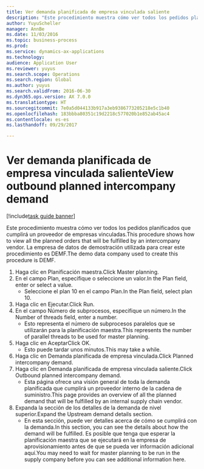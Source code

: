 ```yaml
--- 
title: Ver demanda planificada de empresa vinculada saliente
description: "Este procedimiento muestra cómo ver todos los pedidos planificados que cumplirá un proveedor de empresas vinculadas."
author: YuyuScheller
manager: AnnBe
ms.date: 11/03/2016
ms.topic: business-process
ms.prod: 
ms.service: dynamics-ax-applications
ms.technology: 
audience: Application User
ms.reviewer: yuyus
ms.search.scope: Operations
ms.search.region: Global
ms.author: yuyus
ms.search.validFrom: 2016-06-30
ms.dyn365.ops.version: AX 7.0.0
ms.translationtype: HT
ms.sourcegitcommit: 7e0a5d044133b917a3eb9386773205218e5c1b40
ms.openlocfilehash: 183bbba80351c19d2218c577020b1e852ab45ac4
ms.contentlocale: es-es
ms.lasthandoff: 09/29/2017

---
```

# <a name="view-outbound-planned-intercompany-demand"></a><span data-ttu-id="506c2-103">Ver demanda planificada de empresa vinculada saliente</span><span class="sxs-lookup"><span data-stu-id="506c2-103">View outbound planned intercompany demand</span></span>

[!include[task guide banner](../../includes/task-guide-banner.md)]

<span data-ttu-id="506c2-104">Este procedimiento muestra cómo ver todos los pedidos planificados que cumplirá un proveedor de empresas vinculadas.</span><span class="sxs-lookup"><span data-stu-id="506c2-104">This procedure shows how to view all the planned orders that will be fulfilled by an intercompany vendor.</span></span> <span data-ttu-id="506c2-105">La empresa de datos de demostración utilizada para crear este procedimiento es DEMF.</span><span class="sxs-lookup"><span data-stu-id="506c2-105">The demo data company used to create this procedure is DEMF.</span></span>

1. <span data-ttu-id="506c2-106">Haga clic en Planificación maestra.</span><span class="sxs-lookup"><span data-stu-id="506c2-106">Click Master planning.</span></span>
2. <span data-ttu-id="506c2-107">En el campo Plan, especifique o seleccione un valor.</span><span class="sxs-lookup"><span data-stu-id="506c2-107">In the Plan field, enter or select a value.</span></span>
    * <span data-ttu-id="506c2-108">Seleccione el plan 10 en el campo Plan.</span><span class="sxs-lookup"><span data-stu-id="506c2-108">In the Plan field, select plan 10.</span></span>  
3. <span data-ttu-id="506c2-109">Haga clic en Ejecutar.</span><span class="sxs-lookup"><span data-stu-id="506c2-109">Click Run.</span></span>
4. <span data-ttu-id="506c2-110">En el campo Número de subprocesos, especifique un número.</span><span class="sxs-lookup"><span data-stu-id="506c2-110">In the Number of threads field, enter a number.</span></span>
    * <span data-ttu-id="506c2-111">Esto representa el número de subprocesos paralelos que se utilizarán para la planificación maestra.</span><span class="sxs-lookup"><span data-stu-id="506c2-111">This represents the number of parallel threads to be used for master planning.</span></span>  
5. <span data-ttu-id="506c2-112">Haga clic en Aceptar</span><span class="sxs-lookup"><span data-stu-id="506c2-112">Click OK.</span></span>
    * <span data-ttu-id="506c2-113">Esto puede tardar unos minutos.</span><span class="sxs-lookup"><span data-stu-id="506c2-113">This may take a while.</span></span>  
6. <span data-ttu-id="506c2-114">Haga clic en Demanda planificada de empresa vinculada.</span><span class="sxs-lookup"><span data-stu-id="506c2-114">Click Planned intercompany demand.</span></span>
7. <span data-ttu-id="506c2-115">Haga clic en Demanda planificada de empresa vinculada saliente.</span><span class="sxs-lookup"><span data-stu-id="506c2-115">Click Outbound planned intercompany demand.</span></span>
    * <span data-ttu-id="506c2-116">Esta página ofrece una visión general de toda la demanda planificada que cumplirá un proveedor interno de la cadena de suministro.</span><span class="sxs-lookup"><span data-stu-id="506c2-116">This page provides an overview of all the planned demand that will be fulfilled by an internal supply chain vendor.</span></span>  
8. <span data-ttu-id="506c2-117">Expanda la sección de los detalles de la demanda de nivel superior.</span><span class="sxs-lookup"><span data-stu-id="506c2-117">Expand the Upstream demand details section.</span></span>
    * <span data-ttu-id="506c2-118">En esta sección, puede ver detalles acerca de cómo se cumplirá con la demanda.</span><span class="sxs-lookup"><span data-stu-id="506c2-118">In this section, you can see the details about how the demand will be fulfilled.</span></span> <span data-ttu-id="506c2-119">Es posible que tenga que esperar la planificación maestra que se ejecutará en la empresa de aprovisionamiento antes de que se pueda ver información adicional aquí.</span><span class="sxs-lookup"><span data-stu-id="506c2-119">You may need to wait for master planning to be run in the supply company before you can see additional information here.</span></span>  


